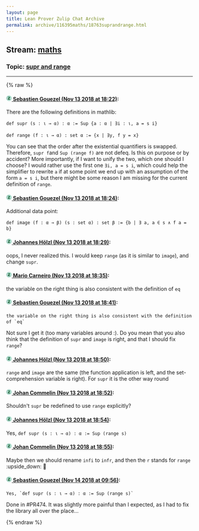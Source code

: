 ```yaml
---
layout: page
title: Lean Prover Zulip Chat Archive 
permalink: archive/116395maths/18763suprandrange.html
---
```


## Stream: [maths](index.html)
### Topic: [supr and range](18763suprandrange.html)

---


{% raw %}
#### [![Click to go to Zulip](../../assets/img/zulip2.png) Sebastien Gouezel (Nov 13 2018 at 18:22)](https://leanprover.zulipchat.com/#narrow/stream/116395-maths/topic/supr%20and%20range/near/147609120):
There are the following definitions in mathlib:
```lean
def supr (s : ι → α) : α := Sup {a : α | ∃i : ι, a = s i}

def range (f : ι → α) : set α := {x | ∃y, f y = x}
```
You can see that the order after the existential quantifiers is swapped. Therefore, `supr f`and `Sup (range f)` are not defeq. Is this on purpose or by accident? More importantly, if I want to unify the two, which one should I choose? I would rather use the first one `∃i, a = s i`, which could help the simplifier to rewrite `a` if at some point we end up with an assumption of the form `a = s i`, but there might be some reason I am missing for the current definition of `range`.

#### [![Click to go to Zulip](../../assets/img/zulip2.png) Sebastien Gouezel (Nov 13 2018 at 18:24)](https://leanprover.zulipchat.com/#narrow/stream/116395-maths/topic/supr%20and%20range/near/147609524):
Additional data point:
```lean
def image (f : α → β) (s : set α) : set β := {b | ∃ a, a ∈ s ∧ f a = b}
```

#### [![Click to go to Zulip](../../assets/img/zulip2.png) Johannes Hölzl (Nov 13 2018 at 18:29)](https://leanprover.zulipchat.com/#narrow/stream/116395-maths/topic/supr%20and%20range/near/147609790):
oops, I never realized this. I would keep `range` (as it is similar to `image`), and change `supr`.

#### [![Click to go to Zulip](../../assets/img/zulip2.png) Mario Carneiro (Nov 13 2018 at 18:35)](https://leanprover.zulipchat.com/#narrow/stream/116395-maths/topic/supr%20and%20range/near/147610281):
the variable on the right thing is also consistent with the definition of `eq`

#### [![Click to go to Zulip](../../assets/img/zulip2.png) Sebastien Gouezel (Nov 13 2018 at 18:41)](https://leanprover.zulipchat.com/#narrow/stream/116395-maths/topic/supr%20and%20range/near/147611469):
```quote
the variable on the right thing is also consistent with the definition of `eq`
```
 Not sure I get it (too many variables around :). Do you mean that you also think that the definition of `supr` and `image` is right, and that I should fix `range`?

#### [![Click to go to Zulip](../../assets/img/zulip2.png) Johannes Hölzl (Nov 13 2018 at 18:50)](https://leanprover.zulipchat.com/#narrow/stream/116395-maths/topic/supr%20and%20range/near/147612064):
`range` and `image` are the same (the function application is left, and the set-comprehension variable is right). For `supr` it is the other way round

#### [![Click to go to Zulip](../../assets/img/zulip2.png) Johan Commelin (Nov 13 2018 at 18:52)](https://leanprover.zulipchat.com/#narrow/stream/116395-maths/topic/supr%20and%20range/near/147612160):
Shouldn't `supr` be redefined to use `range` explicitly?

#### [![Click to go to Zulip](../../assets/img/zulip2.png) Johannes Hölzl (Nov 13 2018 at 18:54)](https://leanprover.zulipchat.com/#narrow/stream/116395-maths/topic/supr%20and%20range/near/147612244):
Yes, `def supr (s : ι → α) : α := Sup (range s)`

#### [![Click to go to Zulip](../../assets/img/zulip2.png) Johan Commelin (Nov 13 2018 at 18:55)](https://leanprover.zulipchat.com/#narrow/stream/116395-maths/topic/supr%20and%20range/near/147612351):
Maybe then we should rename `infi` to `infr`, and then the `r` stands for `range` :upside_down: :see_no_evil:

#### [![Click to go to Zulip](../../assets/img/zulip2.png) Sebastien Gouezel (Nov 14 2018 at 09:56)](https://leanprover.zulipchat.com/#narrow/stream/116395-maths/topic/supr%20and%20range/near/147655093):
```quote
Yes, `def supr (s : ι → α) : α := Sup (range s)`
```
Done in #PR474. It was slightly more painful than I expected, as I had to fix the library all over the place...


{% endraw %}
